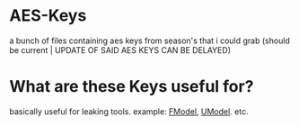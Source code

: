 # AES-Keys
a bunch of files containing aes keys from season's that i could grab (should be current | UPDATE OF SAID AES KEYS CAN BE DELAYED)
# What are these Keys useful for?
basically useful for leaking tools. example: [FModel](https://github.com/iAmAsval/FModel), [UModel](https://www.gildor.org/en/projects/umodel). etc.
